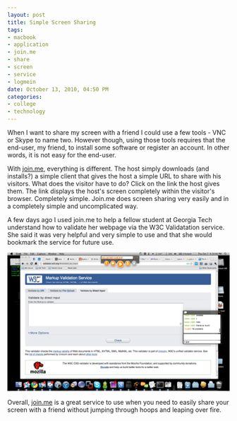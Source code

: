 ```yaml
---
layout: post
title: Simple Screen Sharing
tags:
- macbook
- application
- join.me
- share
- screen
- service
- logmein
date: October 13, 2010, 04:50 PM
categories:
- college
- technology
---
```

When I want to share my screen with a friend I could use a few tools - VNC or Skype to name two. However though, using those tools requires that the end-user, my friend, to install some software or register an account. In other words, it is not easy for the end-user.

With [join.me](https://join.me/), everything is different. The host simply downloads (and installs?) a simple client that gives the host a simple URL to share with his visitors. What does the visitor have to do? Click on the link the host gives them. The link displays the host's screen completely within the visitor's browser. Completely simple. Join.me does screen sharing very easily and in a completely simple and uncomplicated way.

A few days ago I used join.me to help a fellow student at Georgia Tech understand how to validate her webpage via the W3C Validatation service. She said it was very helpful and very simple to use and that she would bookmark the service for future use.

[![](/files/2010/10/join_me-1024x640.png "join.me")](/files/2010/10/join_me.png)

Overall, [join.me](https://join.me/) is a great service to use when you need to easily share your screen with a friend without jumping through hoops and leaping over fire.
